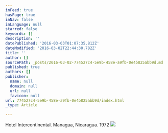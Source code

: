 ```yaml
---
inFeed: true
hasPage: true
inNav: false
inLanguage: null
starred: false
keywords: []
description: ''
datePublished: '2016-03-03T01:07:35.812Z'
dateModified: '2016-03-02T22:44:30.782Z'
title: ''
author: []
sourcePath: _posts/2016-03-02-774527c4-5e9b-458e-a9fb-0e4b825abb9d.md
published: true
authors: []
publisher:
  name: null
  domain: null
  url: null
  favicon: null
url: 774527c4-5e9b-458e-a9fb-0e4b825abb9d/index.html
_type: Article

---
```

Hotel Intercontinental. Managua, Nicaragua. 1972
![](https://the-grid-user-content.s3-us-west-2.amazonaws.com/083f3f79-2b4b-4784-b994-79618edab9ee.jpg)